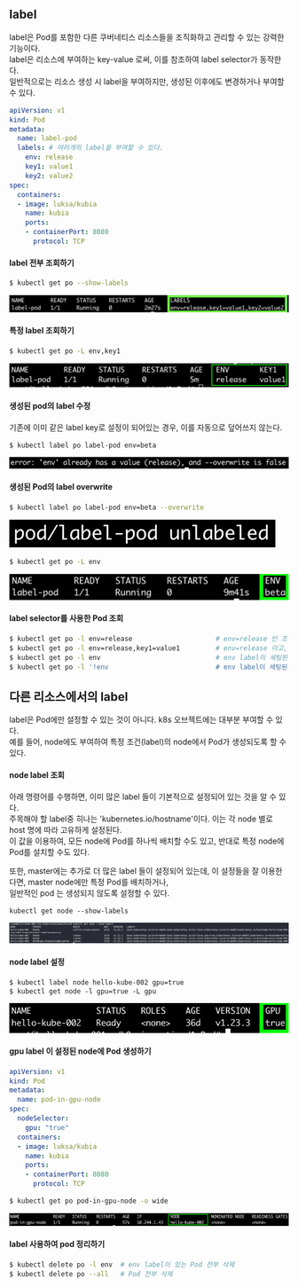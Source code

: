 ## label
label은 Pod를 포함한 다른 쿠버네티스 리소스들을 조직화하고 관리할 수 있는 강력한 기능이다.  
label은 리소스에 부여하는 key-value 로써, 이를 참조하여 label selector가 동작한다.  
일반적으로는 리소스 생성 시 label을 부여하지만, 생성된 이후에도 변경하거나 부여할 수 있다.  

 ~~~yaml
 apiVersion: v1
 kind: Pod
 metadata:
   name: label-pod
   labels: # 여러개의 label을 부여할 수 있다.
     env: release
     key1: value1
     key2: value2
 spec:
   containers:
   - image: luksa/kubia
     name: kubia
     ports:
     - containerPort: 8080
       protocol: TCP
 ~~~
 
 #### label 전부 조회하기
 ~~~sh
 $ kubectl get po --show-labels
 ~~~
 
 ![label all](./img/label-all.png)
 
 #### 특정 label 조회하기
~~~sh
$ kubectl get po -L env,key1
~~~

![label specify](./img/label-specify.png)

#### 생성된 pod의 label 수정
기존에 이미 같은 label key로 설정이 되어있는 경우, 이를 자동으로 덮어쓰지 않는다.

~~~sh
$ kubectl label po label-pod env=beta
~~~

![label fail](./img/label-fail.png)

#### 생성된 Pod의 label overwrite
~~~sh
$ kubectl label po label-pod env=beta --overwrite
~~~

![label overwrite](./img/label-overwrite.png)

~~~sh
$ kubectl get po -L env
~~~

![label overwrite](./img/label-overwrite-success.png)


#### label selector를 사용한 Pod 조회
~~~sh
$ kubectl get po -l env=release                     # env=release 인 조건을 검색
$ kubectl get po -l env=release,key1=value1         # env=release 이고, key1=value1 인 조건을 검색
$ kubectl get po -l env                             # env label이 세팅된 Pod 전부 조회
$ kubectl get po -l '!env                           # env label이 세팅된 Pod 제외 전부 조회
~~~


## 다른 리소스에서의 label
label은 Pod에만 설정할 수 있는 것이 아니다. k8s 오브젝트에는 대부분 부여할 수 있다.  
예를 들어, node에도 부여하여 특정 조건(label)의 node에서 Pod가 생성되도록 할 수 있다.

#### node label 조회
아래 명령어를 수행하면, 이미 많은 label 들이 기본적으로 설정되어 있는 것을 알 수 있다.  
주목해야 할 label중 히나는 'kubernetes.io/hostname'이다. 이는 각 node 별로 host 명에 따라 고유하게 설정된다.  
이 값을 이용하여, 모든 node에 Pod를 하나씩 배치할 수도 있고, 반대로 특정 node에 Pod를 설치할 수도 있다.

또한, master에는 추가로 더 많은 label 들이 설정되어 있는데, 이 설정들을 잘 이용한다면, master node에만 특정 Pod를 배치하거나,  
일반적인 pod 는 생성되지 않도록 설정할 수 있다.

~~~
kubectl get node --show-labels
~~~

![node label all](./img/node-label.png)

#### node label 설정
~~~
$ kubectl label node hello-kube-002 gpu=true
$ kubectl get node -l gpu=true -L gpu
~~~

![node label gpu](./img/node-label-gpu.png)


#### gpu label 이 설정된 node에 Pod 생성하기
~~~yaml
apiVersion: v1
kind: Pod
metadata:
  name: pod-in-gpu-node
spec:
  nodeSelector:
    gpu: "true"
  containers:
  - image: luksa/kubia
    name: kubia
    ports:
    - containerPort: 8080
      protocol: TCP
~~~

~~~sh
$ kubectl get po pod-in-gpu-node -o wide
~~~

![node label gpu](./img/node-label-gpu-result.png)

#### label 사용하여 pod 정리하기
~~~sh
$ kubectl delete po -l env  # env label이 있는 Pod 전부 삭제
$ kubectl delete po --all   # Pod 전부 삭제
~~~